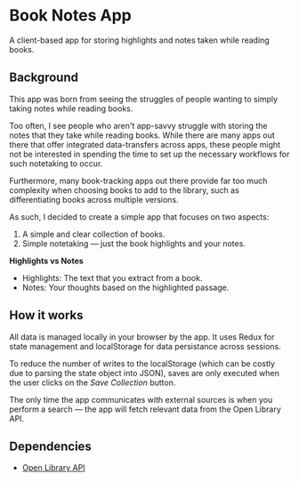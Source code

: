 # Book Notes App

A client-based app for storing highlights and notes taken while reading books.

## Background

This app was born from seeing the struggles of people wanting to simply taking notes while reading books.

Too often, I see people who aren't app-savvy struggle with storing the notes that they take while reading books. While there are many apps out there that offer integrated data-transfers across apps, these people might not be interested in spending the time to set up the necessary workflows for such notetaking to occur.

Furthermore, many book-tracking apps out there provide far too much complexity when choosing books to add to the library, such as differentiating books across multiple versions.

As such, I decided to create a simple app that focuses on two aspects:

1. A simple and clear collection of books.
2. Simple notetaking — just the book highlights and your notes.

**Highlights vs Notes**

- Highlights: The text that you extract from a book.
- Notes: Your thoughts based on the highlighted passage.

## How it works

All data is managed locally in your browser by the app. It uses Redux for state management and localStorage for data persistance across sessions.

To reduce the number of writes to the localStorage (which can be costly due to parsing the state object into JSON), saves are only executed when the user clicks on the _Save Collection_ button.

The only time the app communicates with external sources is when you perform a search — the app will fetch relevant data from the Open Library API.

## Dependencies

- [Open Library API](https://openlibrary.org/developers/api)
